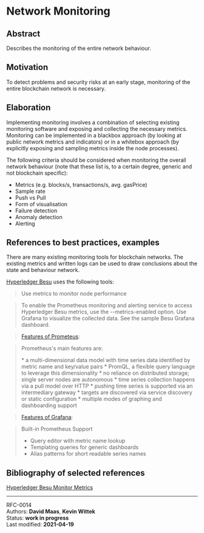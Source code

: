 # Network Monitoring

## Abstract
Describes the monitoring of the entire network behaviour.

## Motivation
To detect problems and security risks at an early stage, monitoring of the entire blockchain network is necessary. 


## Elaboration

Implementing monitoring involves a combination of selecting existing monitoring software and exposing and collecting the necessary metrics.
Monitoring can be implemented in a blackbox approach (by looking at public network metrics and indicators) or in a whitebox approach (by explicitly exposing and sampling metrics inside the node processes).

The following criteria should be considered when monitoring the overall network behaviour (note that these list is, to a certain degree, generic and not blockchain specific): 

* Metrics (e.g. blocks/s, transactions/s, avg. gasPrice)
* Sample rate
* Push vs Pull
* Form of visualisation
* Failure detection
* Anomaly detection
* Alerting


## References to best practices, examples

There are many existing monitoring tools for blockchain networks. 
The existing metrics and written logs can be used to draw conclusions about the state and behaviour network. 

[Hyperledger Besu](https://besu.hyperledger.org/en/stable/HowTo/Monitor/Metrics/) uses the following tools: 

>Use metrics to monitor node performance

>To enable the Prometheus monitoring and alerting service to access Hyperledger Besu metrics, use the --metrics-enabled option. Use Grafana to visualize the collected data. See the sample Besu Grafana dashboard.

>[Features of Prometeus](https://prometheus.io/docs/introduction/overview/):

>Prometheus's main features are:
>
>\* a multi-dimensional data model with time series data identified by metric name and key/value pairs
>\* PromQL, a flexible query language to leverage this dimensionality
>\* no reliance on distributed storage; single server nodes are autonomous
>\* time series collection happens via a pull model over HTTP
>\* pushing time series is supported via an intermediary gateway
>\* targets are discovered via service discovery or static configuration
>\* multiple modes of graphing and dashboarding support

>[Features of Grafana](https://grafana.com/grafana/):

>Built-in Prometheus Support
>
>* Query editor with metric name lookup
>* Templating queries for generic dashboards
>* Alias patterns for short readable series names



## Bibliography of selected references
[Hyperledger Besu Monitor Metrics](https://besu.hyperledger.org/en/stable/HowTo/Monitor/Metrics/)

-----

RFC-0014     
Authors: **David Maas**, **Kevin Wittek**   
Status:  **work in progress**    
Last modified: **2021-04-19**   
